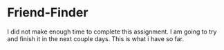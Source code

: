 # Friend-Finder

I did not make enough time to complete this assignment. I am going to try and finish it in the next couple days. This is what i have so far. 